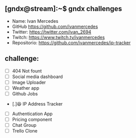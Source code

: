 ## [gndx@stream]:~$ gndx challenges

- Name: Ivan Mercedes
- GitHub https://github.com/ivanmercedes
- Twitter: https://twitter.com/ivan_2694
- Twitch: https://www.twitch.tv/ivanmercedes
- Repositorio: https://github.com/ivanmercedes/ip-tracker

## challenge:
  - [ ] 404 Not fount 
  - [ ] Social media dashboard
  - [ ] Image Uploader
  - [ ] Weather app
  - [ ] Github Jobs
  - [.]:laughing: IP Address Tracker
  - [ ] Authentication App
  - [ ] Pricing component
  - [ ] Chat Group
  - [ ] Trello Clone
